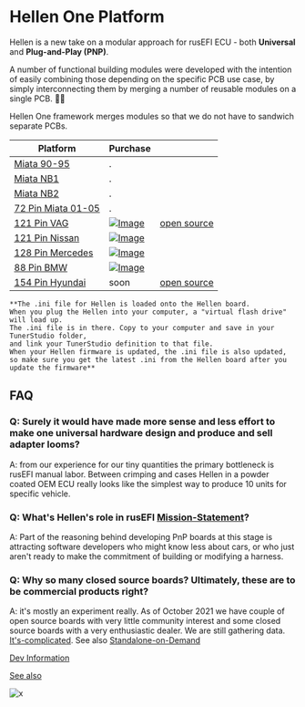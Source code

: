 # Hellen One Platform

Hellen is a new take on a modular approach for rusEFI ECU - both **Universal** and **Plug-and-Play (PNP)**.

A number of functional building modules were developed with the intention of easily combining those depending on the specific PCB use case, by simply interconnecting them by merging a number of reusable modules on a single PCB. 🤜🤛

Hellen One framework merges modules so that we do not have to sandwich separate PCBs.

|Platform| Purchase                                                                      | |
|--------|-------------------------------------------------------------------------------|--|
|[Miata 90-95](Hellen64-Miata-NA6-94)| .                                                                             |
|[Miata NB1](Hellen-NB1)| .                                                                             |
|[Miata NB2](Hellen-NB2)| .                                                                             |
|[72 Pin Miata 01-05](Hellen-NB2)| .                                                                             |
|[121 Pin VAG](Hellen121VAG)| [![Image](Images/ebay_gen_button.gif)](https://www.ebay.com/itm/334048095704) |[open source](https://github.com/rusefi/hellen121vag)|
|[121 Pin Nissan](Hellen-121-Nissan)| [![Image](Images/ebay_gen_button.gif)](https://www.ebay.com/itm/334061645783) |
|[128 Pin Mercedes](Hellen-128-Mercedes)| [![Image](Images/ebay_gen_button.gif)](https://www.ebay.com/itm/334094173341) |
|[88 Pin BMW](Hellen-88-BMW)| [![Image](Images/ebay_gen_button.gif)](https://www.ebay.com/itm/334235601464) |
|[154 Pin Hyundai](Hellen-154-Hyundai)| soon                                                                          |[open source](https://github.com/rusefi/hellen154hyundai)|

    **The .ini file for Hellen is loaded onto the Hellen board. 
    When you plug the Hellen into your computer, a "virtual flash drive" will load up. 
    The .ini file is in there. Copy to your computer and save in your TunerStudio folder, 
    and link your TunerStudio definition to that file. 
    When your Hellen firmware is updated, the .ini file is also updated, 
    so make sure you get the latest .ini from the Hellen board after you update the firmware**

## FAQ

### Q: Surely it would have made more sense and less effort to make one universal hardware design and produce and sell adapter looms?

A: from our experience for our tiny quantities the primary bottleneck is rusEFI manual labor. Between crimping and cases Hellen in a powder coated OEM ECU really looks like the simplest way to produce 10 units for specific vehicle.

### Q: What's Hellen's role in rusEFI [Mission-Statement](Mission-Statement)?

A: Part of the reasoning behind developing PnP boards at this stage is attracting software developers who might know less about cars, or who just aren't ready to make the commitment of building or modifying a harness.

### Q: Why so many closed source boards? Ultimately, these are to be commercial products right?

A: it's mostly an experiment really. As of October 2021 we have couple of open source boards with very little community interest and some closed source boards with a very enthusiastic dealer. We are still gathering data. [It's-complicated](It's-complicated). See also [Standalone-on-Demand](Standalone-on-Demand)

[Dev Information](https://github.com/andreika-git/hellen-one/wiki)

[See also](Hardware)

![x](Hardware/Hellen/hellen-one-logo-300.jpg)

